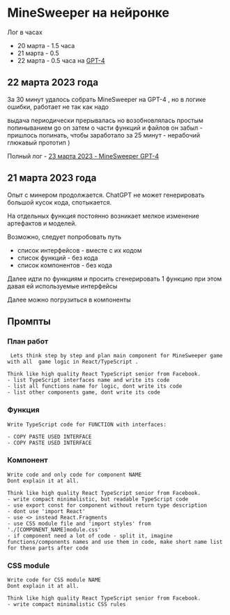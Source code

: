 # MineSweeper на нейронке

Лог в часах
- 20 марта - 1.5 часа
- 21 марта - 0.5 
- 22 марта - 0.5 часа на [GPT-4](src/features/MineSweeperGpt4_01/log.md)

## 22 марта 2023 года

За 30 минут удалось собрать  MineSweeper на GPT-4 , но в логике ошибки, работает не так как надо

выдача периодически прерывалась
но возобновлялась простым попиныванием go on
затем о части функций и файлов он забыл - пришлось попинать, чтобы заработало
за 25 минут - нерабочий глюкавый прототип )

Полный лог - [23 марта 2023 - MineSweeper GPT-4](src/features/MineSweeperGpt4_01/log.md)

## 21 марта 2023 года

Опыт с минером продолжается. ChatGPT не может генерировать большой кусок кода, спотыкается.

На отдельных функция постоянно возникает мелкое изменение артефактов и моделей.

Возможно, следует попробовать путь
- список интерфейсов - вместе с их кодом
- список функций - без кода
- список компонентов - без кода

Далее идти по функциям и просить сгенерировать 1 функцию
при этом давая ей используемые интерфейсы

Далее можно погрузиться в компоненты

## Промпты

### План работ

```text
 Lets think step by step and plan main component for MineSweeper game  with all  game logic in React/TypeScript .

Think like high quality React TypeScript senior from Facebook. 
- list TypeScript interfaces name and write its code
- list all functions name for logic, dont write its code
- list other components game, dont write its code
```

### Функция
```text
Write TypeScript code for FUNCTION with interfaces:

- COPY PASTE USED INTERFACE
- COPY PASTE USED INTERFACE

```

### Компонент
```text
Write code and only code for component NAME
Dont explain it at all.
 
Think like high quality React TypeScript senior from Facebook.
- write compact minimalistic, but readable TypeScript code
- use export const for component without return type description
- dont use 'import React'
- use <> instead React.Fragments
- use CSS module file and 'import styles' from './[COMPONENT_NAME]module.css'
- if component need a lot of code - split it, imagine functions/components names and use them in code, make short name list for these parts after code

```

### CSS module
```text
Write code for CSS module NAME
Dont explain it at all.

Think like high quality React TypeScript senior from Facebook. 
- write compact minimalistic CSS rules
```
